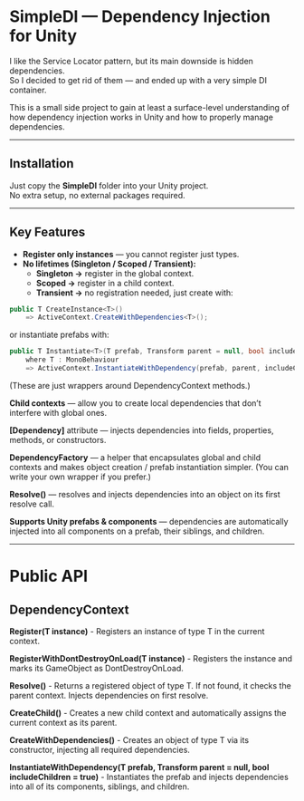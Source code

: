 # SimpleDI — Dependency Injection for Unity  

I like the Service Locator pattern, but its main downside is hidden dependencies.  
So I decided to get rid of them — and ended up with a very simple DI container.  

This is a small side project to gain at least a surface-level understanding of how dependency injection works in Unity and how to properly manage dependencies.  

---

## Installation  

Just copy the **SimpleDI** folder into your Unity project.  
No extra setup, no external packages required.  

---

## Key Features  

- **Register only instances** — you cannot register just types.  
- **No lifetimes (Singleton / Scoped / Transient):**  
  - **Singleton →** register in the global context.  
  - **Scoped →** register in a child context.  
  - **Transient →** no registration needed, just create with:  

```csharp
public T CreateInstance<T>() 
    => ActiveContext.CreateWithDependencies<T>();
```
or instantiate prefabs with:
```csharp
public T Instantiate<T>(T prefab, Transform parent = null, bool includeChildren = true)
    where T : MonoBehaviour
    => ActiveContext.InstantiateWithDependency(prefab, parent, includeChildren)
```

(These are just wrappers around DependencyContext methods.)

**Child contexts** — allow you to create local dependencies that don’t interfere with global ones.

 **[Dependency]** attribute — injects dependencies into fields, properties, methods, or constructors.

**DependencyFactory** — a helper that encapsulates global and child contexts and makes object creation / prefab instantiation simpler.
(You can write your own wrapper if you prefer.)

**Resolve<T>()** — resolves and injects dependencies into an object on its first resolve call.

**Supports Unity prefabs & components** — dependencies are automatically injected into all components on a prefab, their siblings, and children.

---

# Public API
## DependencyContext

**Register<T>(T instance)** -	Registers an instance of type T in the current context.

**RegisterWithDontDestroyOnLoad<T>(T instance)** - Registers the instance and marks its GameObject as DontDestroyOnLoad.

**Resolve<T>()** - Returns a registered object of type T. If not found, it checks the parent context. Injects dependencies on first resolve.

**CreateChild()**	- Creates a new child context and automatically assigns the current context as its parent.

**CreateWithDependencies<T>()**	- Creates an object of type T via its constructor, injecting all required dependencies.

**InstantiateWithDependency<T>(T prefab, Transform parent = null, bool includeChildren = true)**	- Instantiates the prefab and injects dependencies into all of its components, siblings, and children.
